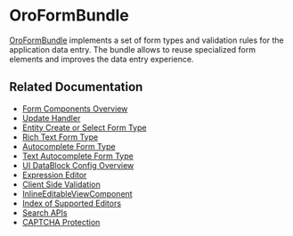 <a id="bundle-docs-platform-form-bundle"></a>

# OroFormBundle

<a href="https://github.com/oroinc/platform/tree/6.1/src/Oro/Bundle/FormBundle" target="_blank">OroFormBundle</a> implements a set of form types and validation rules for the application data entry. The bundle allows to reuse specialized form elements and improves the data entry experience.

## Related Documentation

* [Form Components Overview](form-components.md)
* [Update Handler](update-handler.md)
* [Entity Create or Select Form Type](create-or-select-form-type.md)
* [Rich Text Form Type](rich-text-form-type.md)
* [Autocomplete Form Type](autocomplete-form-type.md)
* [Text Autocomplete Form Type](text-autocomplete-form-type.md)
* [UI DataBlock Config Overview](ui-datablock-config.md)
* [Expression Editor](expression-editor.md)
* [Client Side Validation](js-validation.md)
* [InlineEditableViewComponent](inline-editable-view-component.md)
* [Index of Supported Editors](editor/index.md)
* [Search APIs](search-apis.md)
* [CAPTCHA Protection](captcha-protection.md)

<!-- Frontend -->
